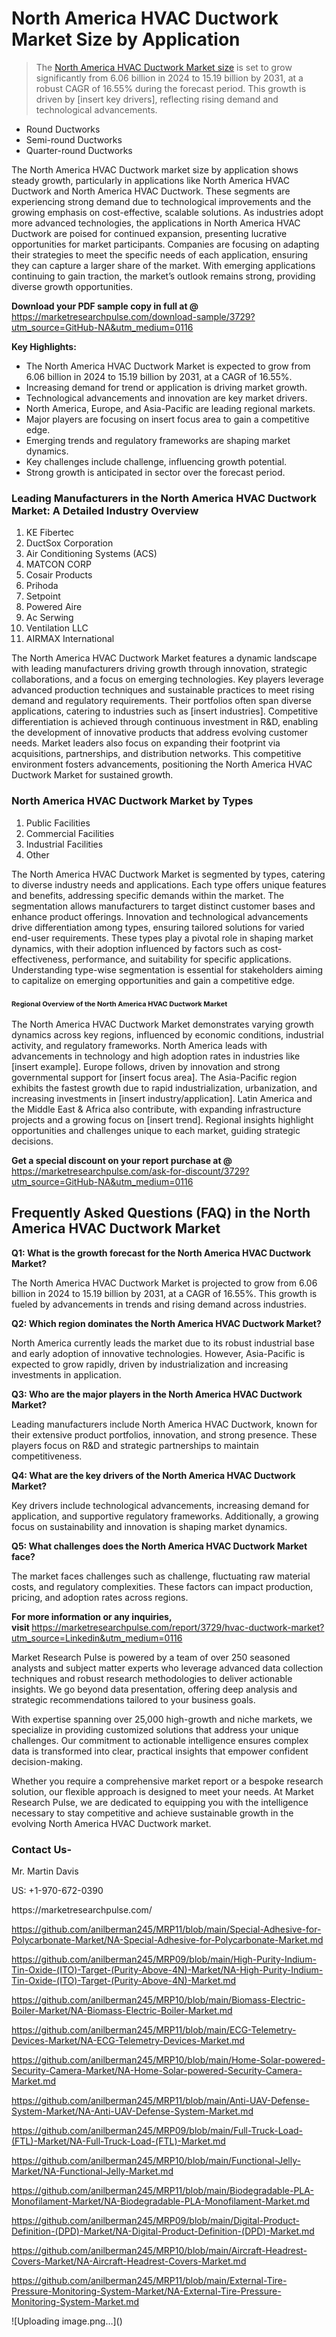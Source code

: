 <h1>North America HVAC Ductwork Market&nbsp;Size by Application</h1><blockquote><p>The <a href="https://marketresearchpulse.com/download-sample/3729?utm_source=GitHub-NA&amp;utm_medium=0116">North America HVAC Ductwork Market size</a> is set to grow significantly from 6.06 billion in 2024 to 15.19 billion by 2031, at a robust CAGR of 16.55% during the forecast period. This growth is driven by [insert key drivers], reflecting rising demand and technological advancements.</p></blockquote><ul><li>Round Ductworks <li> Semi-round Ductworks <li> Quarter-round Ductworks</li></ul><p>The North America HVAC Ductwork market size by application shows steady growth, particularly in applications like North America HVAC Ductwork and North America HVAC Ductwork. These segments are experiencing strong demand due to technological improvements and the growing emphasis on cost-effective, scalable solutions. As industries adopt more advanced technologies, the applications in North America HVAC Ductwork are poised for continued expansion, presenting lucrative opportunities for market participants. Companies are focusing on adapting their strategies to meet the specific needs of each application, ensuring they can capture a larger share of the market. With emerging applications continuing to gain traction, the market’s outlook remains strong, providing diverse growth opportunities.</p><p><strong>Download your PDF sample copy in full at @ </strong><a href="https://marketresearchpulse.com/download-sample/3729?utm_source=GitHub-NA&amp;utm_medium=0116">https://marketresearchpulse.com/download-sample/3729?utm_source=GitHub-NA&amp;utm_medium=0116</a></p><p><strong>Key Highlights: </strong></p><ul><li>The North America HVAC Ductwork Market is expected to grow from 6.06 billion in 2024 to 15.19 billion by 2031, at a CAGR of 16.55%.</li><li>Increasing demand for trend or application is driving market growth.</li><li>Technological advancements and innovation are key market drivers.</li><li>North America, Europe, and Asia-Pacific are leading regional markets.</li><li>Major players are focusing on insert focus area to gain a competitive edge.</li><li>Emerging trends and regulatory frameworks are shaping market dynamics.</li><li>Key challenges include challenge, influencing growth potential.</li><li>Strong growth is anticipated in sector over the forecast period.</li></ul><h3>Leading Manufacturers in the North America HVAC Ductwork Market: A Detailed Industry Overview</h3><ol><li>KE Fibertec</li><li>DuctSox Corporation</li><li>Air Conditioning Systems (ACS)</li><li>MATCON CORP</li><li>Cosair Products</li><li>Prihoda</li><li>Setpoint</li><li>Powered Aire</li><li>Ac Serwing</li><li>Ventilation LLC</li><li>AIRMAX International</li></ol><div class="flex max-w-full flex-col flex-grow"><div class="min-h-8 text-message flex w-full flex-col items-end gap-2 whitespace-normal break-words [.text-message+&amp;]:mt-5" dir="auto" data-message-author-role="assistant" data-message-id="fd8432e4-4910-450d-b182-61b7bfb0a01f" data-message-model-slug="gpt-4o"><div class="flex w-full flex-col gap-1 empty:hidden first:pt-[3px]"><div class="markdown prose w-full break-words dark:prose-invert light"><p>The North America HVAC Ductwork Market features a dynamic landscape with leading manufacturers driving growth through innovation, strategic collaborations, and a focus on emerging technologies. Key players leverage advanced production techniques and sustainable practices to meet rising demand and regulatory requirements. Their portfolios often span diverse applications, catering to industries such as [insert industries]. Competitive differentiation is achieved through continuous investment in R&amp;D, enabling the development of innovative products that address evolving customer needs. Market leaders also focus on expanding their footprint via acquisitions, partnerships, and distribution networks. This competitive environment fosters advancements, positioning the North America HVAC Ductwork Market for sustained growth.</p></div></div></div></div><h3>North America HVAC Ductwork Market by Types</h3><ol><li>Public Facilities <li> Commercial Facilities <li> Industrial Facilities <li> Other</li></ol><div class="flex max-w-full flex-col flex-grow"><div class="min-h-8 text-message flex w-full flex-col items-end gap-2 whitespace-normal break-words [.text-message+&amp;]:mt-5" dir="auto" data-message-author-role="assistant" data-message-id="084470be-0bb7-4664-bddf-5156b4f41249" data-message-model-slug="gpt-4o-mini"><div class="flex w-full flex-col gap-1 empty:hidden first:pt-[3px]"><div class="markdown prose w-full break-words dark:prose-invert light"><p>The North America HVAC Ductwork Market is segmented by types, catering to diverse industry needs and applications. Each type offers unique features and benefits, addressing specific demands within the market. The segmentation allows manufacturers to target distinct customer bases and enhance product offerings. Innovation and technological advancements drive differentiation among types, ensuring tailored solutions for varied end-user requirements. These types play a pivotal role in shaping market dynamics, with their adoption influenced by factors such as cost-effectiveness, performance, and suitability for specific applications. Understanding type-wise segmentation is essential for stakeholders aiming to capitalize on emerging opportunities and gain a competitive edge.</p></div></div></div></div><h3><span style="font-size: 11px;">Regional Overview of the North America HVAC Ductwork Market</span></h3><div class="flex max-w-full flex-col flex-grow"><div class="min-h-8 text-message flex w-full flex-col items-end gap-2 whitespace-normal break-words [.text-message+&amp;]:mt-5" dir="auto" data-message-author-role="assistant" data-message-id="e9038762-ce64-4e30-91c9-9bd413514231" data-message-model-slug="gpt-4o-mini"><div class="flex w-full flex-col gap-1 empty:hidden first:pt-[3px]"><div class="markdown prose w-full break-words dark:prose-invert light"><p>The North America HVAC Ductwork Market demonstrates varying growth dynamics across key regions, influenced by economic conditions, industrial activity, and regulatory frameworks. North America leads with advancements in technology and high adoption rates in industries like [insert example]. Europe follows, driven by innovation and strong governmental support for [insert focus area]. The Asia-Pacific region exhibits the fastest growth due to rapid industrialization, urbanization, and increasing investments in [insert industry/application]. Latin America and the Middle East &amp; Africa also contribute, with expanding infrastructure projects and a growing focus on [insert trend]. Regional insights highlight opportunities and challenges unique to each market, guiding strategic decisions.</p></div></div></div></div><p><strong>Get a special discount on your report purchase at @ </strong><a href="https://marketresearchpulse.com/ask-for-discount/3729?utm_source=GitHub-NA&amp;utm_medium=0116">https://marketresearchpulse.com/ask-for-discount/3729?utm_source=GitHub-NA&amp;utm_medium=0116</a></p><h2>Frequently Asked Questions (FAQ) in the North America HVAC Ductwork Market</h2><p><strong>Q1: What is the growth forecast for the North America HVAC Ductwork Market?</strong></p><p>The North America HVAC Ductwork Market is projected to grow from 6.06 billion in 2024 to 15.19 billion by 2031, at a CAGR of 16.55%. This growth is fueled by advancements in trends and rising demand across industries.</p><p><strong>Q2: Which region dominates the North America HVAC Ductwork Market?</strong></p><p>North America currently leads the market due to its robust industrial base and early adoption of innovative technologies. However, Asia-Pacific is expected to grow rapidly, driven by industrialization and increasing investments in application.</p><p><strong>Q3: Who are the major players in the North America HVAC Ductwork Market?</strong></p><p>Leading manufacturers include North America HVAC Ductwork, known for their extensive product portfolios, innovation, and strong presence. These players focus on R&amp;D and strategic partnerships to maintain competitiveness.</p><p><strong>Q4: What are the key drivers of the North America HVAC Ductwork Market?</strong></p><p>Key drivers include technological advancements, increasing demand for application, and supportive regulatory frameworks. Additionally, a growing focus on sustainability and innovation is shaping market dynamics.</p><p><strong>Q5: What challenges does the North America HVAC Ductwork Market face?</strong></p><p>The market faces challenges such as challenge, fluctuating raw material costs, and regulatory complexities. These factors can impact production, pricing, and adoption rates across regions.</p><p><strong>For more information or any inquiries, visit&nbsp;</strong><a href="https://marketresearchpulse.com/report/3729/hvac-ductwork-market?utm_source=Linkedin&utm_medium=0116">https://marketresearchpulse.com/report/3729/hvac-ductwork-market?utm_source=Linkedin&utm_medium=0116</a></p><p>Market Research Pulse is powered by a team of over 250 seasoned analysts and subject matter experts who leverage advanced data collection techniques and robust research methodologies to deliver actionable insights. We go beyond data presentation, offering deep analysis and strategic recommendations tailored to your business goals.</p><p>With expertise spanning over 25,000 high-growth and niche markets, we specialize in providing customized solutions that address your unique challenges. Our commitment to actionable intelligence ensures complex data is transformed into clear, practical insights that empower confident decision-making.</p><p>Whether you require a comprehensive market report or a bespoke research solution, our flexible approach is designed to meet your needs. At Market Research Pulse, we are dedicated to equipping you with the intelligence necessary to stay competitive and achieve sustainable growth in the evolving North America HVAC Ductwork market.</p><h3><strong>Contact Us-</strong></h3><p>Mr. Martin Davis</p><p>US: +1-970-672-0390</p><p>https://marketresearchpulse.com/</p><p><a href="https://github.com/anilberman245/MRP11/blob/main/Special-Adhesive-for-Polycarbonate-Market/NA-Special-Adhesive-for-Polycarbonate-Market.md">https://github.com/anilberman245/MRP11/blob/main/Special-Adhesive-for-Polycarbonate-Market/NA-Special-Adhesive-for-Polycarbonate-Market.md</a></p><p><a href="https://github.com/anilberman245/MRP09/blob/main/High-Purity-Indium-Tin-Oxide-(ITO)-Target-(Purity-Above-4N)-Market/NA-High-Purity-Indium-Tin-Oxide-(ITO)-Target-(Purity-Above-4N)-Market.md">https://github.com/anilberman245/MRP09/blob/main/High-Purity-Indium-Tin-Oxide-(ITO)-Target-(Purity-Above-4N)-Market/NA-High-Purity-Indium-Tin-Oxide-(ITO)-Target-(Purity-Above-4N)-Market.md</a></p><p><a href="https://github.com/anilberman245/MRP10/blob/main/Biomass-Electric-Boiler-Market/NA-Biomass-Electric-Boiler-Market.md">https://github.com/anilberman245/MRP10/blob/main/Biomass-Electric-Boiler-Market/NA-Biomass-Electric-Boiler-Market.md</a></p><p><a href="https://github.com/anilberman245/MRP11/blob/main/ECG-Telemetry-Devices-Market/NA-ECG-Telemetry-Devices-Market.md">https://github.com/anilberman245/MRP11/blob/main/ECG-Telemetry-Devices-Market/NA-ECG-Telemetry-Devices-Market.md</a></p><p><a href="https://github.com/anilberman245/MRP10/blob/main/Home-Solar-powered-Security-Camera-Market/NA-Home-Solar-powered-Security-Camera-Market.md">https://github.com/anilberman245/MRP10/blob/main/Home-Solar-powered-Security-Camera-Market/NA-Home-Solar-powered-Security-Camera-Market.md</a></p><p><a href="https://github.com/anilberman245/MRP11/blob/main/Anti-UAV-Defense-System-Market/NA-Anti-UAV-Defense-System-Market.md">https://github.com/anilberman245/MRP11/blob/main/Anti-UAV-Defense-System-Market/NA-Anti-UAV-Defense-System-Market.md</a></p><p><a href="https://github.com/anilberman245/MRP09/blob/main/Full-Truck-Load-(FTL)-Market/NA-Full-Truck-Load-(FTL)-Market.md">https://github.com/anilberman245/MRP09/blob/main/Full-Truck-Load-(FTL)-Market/NA-Full-Truck-Load-(FTL)-Market.md</a></p><p><a href="https://github.com/anilberman245/MRP10/blob/main/Functional-Jelly-Market/NA-Functional-Jelly-Market.md">https://github.com/anilberman245/MRP10/blob/main/Functional-Jelly-Market/NA-Functional-Jelly-Market.md</a></p><p><a href="https://github.com/anilberman245/MRP11/blob/main/Biodegradable-PLA-Monofilament-Market/NA-Biodegradable-PLA-Monofilament-Market.md">https://github.com/anilberman245/MRP11/blob/main/Biodegradable-PLA-Monofilament-Market/NA-Biodegradable-PLA-Monofilament-Market.md</a></p><p><a href="https://github.com/anilberman245/MRP09/blob/main/Digital-Product-Definition-(DPD)-Market/NA-Digital-Product-Definition-(DPD)-Market.md">https://github.com/anilberman245/MRP09/blob/main/Digital-Product-Definition-(DPD)-Market/NA-Digital-Product-Definition-(DPD)-Market.md</a></p><p><a href="https://github.com/anilberman245/MRP10/blob/main/Aircraft-Headrest-Covers-Market/NA-Aircraft-Headrest-Covers-Market.md">https://github.com/anilberman245/MRP10/blob/main/Aircraft-Headrest-Covers-Market/NA-Aircraft-Headrest-Covers-Market.md</a></p><p><a href="https://github.com/anilberman245/MRP11/blob/main/External-Tire-Pressure-Monitoring-System-Market/NA-External-Tire-Pressure-Monitoring-System-Market.md">https://github.com/anilberman245/MRP11/blob/main/External-Tire-Pressure-Monitoring-System-Market/NA-External-Tire-Pressure-Monitoring-System-Market.md</a></p>
![Uploading image.png…]()
